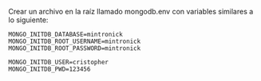 Crear un archivo en la raíz llamado mongodb.env con variables similares a lo siguiente:

```
MONGO_INITDB_DATABASE=mintronick
MONGO_INITDB_ROOT_USERNAME=mintronick
MONGO_INITDB_ROOT_PASSWORD=mintronick

MONGO_INITDB_USER=cristopher
MONGO_INITDB_PWD=123456
```
